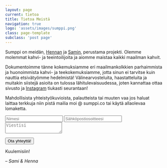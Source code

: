 ```yaml
---
layout: page
current: tietoa
title: Tietoa Meistä
navigation: true
logo: 'assets/images/sumppi.png'
class: page-template
subclass: 'post page'
---
```


Sumppi on meidän, [Hennan](/artikkeli/hennan-esittely) ja [Samin](/artikkeli/samin-esittely), perustama projekti. Olemme molemmat kahvi- ja teeintoilijoita ja aiomme maistaa kaikki maailman kahvit. 

Dokumentoimme tänne kokemuksiamme eri maailmankolkkien parhaimmista ja huonoimmista kahvi- ja teekokemuksiamme, jotta sinun ei tarvitse kuin nauttia etsivätyömme hedelmistä! Välinearvosteluita, haastatteluita ja muitakin siistejä asioita on tulossa lähitulevaisuudessa, joten kannattaa ottaa sivusto ja [Instagram](http://instagram.com/sumppico) tiukasti seurantaan!

Mahdollisista yhteistyökuvioista, palautteista tai muuten vaa jos haluat laittaa terkkuja niin pistä mailia moi @ sumppi.co tai käytä allaolevaa lomaketta.

<div class="form-wrapper">
<form class="contact-form" action="//formspree.io/moi@sumppi.co" method="POST">

  <input type="hidden" name="_subject" id="_subject" value="Sumppi.co lomake"/>
  <input type="text" name="_gotcha" style="display:none" />
  <input type="hidden" name="_language" value="fi" />

  <input name="nimi" type="text" class="feedback-input" placeholder="Nimesi" aria-label="Sinun nimesi" required />
  <input name="email" type="text" class="feedback-input" placeholder="Sähköpostiosoitteesi" aria-label="sähköpostiosoite" required />
  <textarea name="text" class="feedback-input" placeholder="Viestisi" aria-label="viestikenttä" required></textarea>
<p>
	<input type="submit" value="Ota yhteyttä!">
</p>
</form>
</div>

Kuulemisiin!

  *– Sami & Henna*